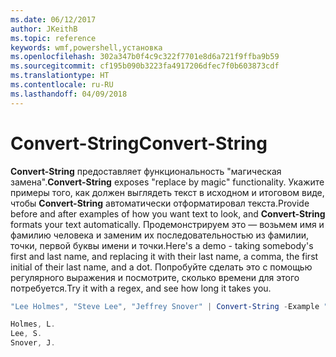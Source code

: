 ```yaml
---
ms.date: 06/12/2017
author: JKeithB
ms.topic: reference
keywords: wmf,powershell,установка
ms.openlocfilehash: 302a347b0f4c9c322f7701e8d6a721f9ffba9b59
ms.sourcegitcommit: cf195b090b3223fa4917206dfec7f0b603873cdf
ms.translationtype: HT
ms.contentlocale: ru-RU
ms.lasthandoff: 04/09/2018
---
```

# <a name="convert-string"></a><span data-ttu-id="1fd9d-102">Convert-String</span><span class="sxs-lookup"><span data-stu-id="1fd9d-102">Convert-String</span></span>
<span data-ttu-id="1fd9d-103">**Convert-String** предоставляет функциональность "магическая замена".</span><span class="sxs-lookup"><span data-stu-id="1fd9d-103">**Convert-String** exposes "replace by magic" functionality.</span></span> <span data-ttu-id="1fd9d-104">Укажите примеры того, как должен выглядеть текст в исходном и итоговом виде, чтобы **Convert-String** автоматически отформатировал текста.</span><span class="sxs-lookup"><span data-stu-id="1fd9d-104">Provide before and after examples of how you want text to look, and **Convert-String** formats your text automatically.</span></span> <span data-ttu-id="1fd9d-105">Продемонстрируем это — возьмем имя и фамилию человека и заменим их последовательностью из фамилии, точки, первой буквы имени и точки.</span><span class="sxs-lookup"><span data-stu-id="1fd9d-105">Here's a demo - taking somebody's first and last name, and replacing it with their last name, a comma, the first initial of their last name, and a dot.</span></span> <span data-ttu-id="1fd9d-106">Попробуйте сделать это с помощью регулярного выражения и посмотрите, сколько времени для этого потребуется.</span><span class="sxs-lookup"><span data-stu-id="1fd9d-106">Try it with a regex, and see how long it takes you.</span></span>

```powershell
"Lee Holmes", "Steve Lee", "Jeffrey Snover" | Convert-String -Example "Bill Gates=Gates, B.","John Smith=Smith, J."

Holmes, L.
Lee, S.
Snover, J.
```